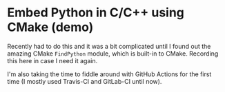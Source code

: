 # Embed Python in C/C++ using CMake (demo)

Recently had to do this and it was a bit complicated until I found out
the amazing CMake `FindPython` module, which is built-in to CMake.
Recording this here in case I need it again.

I'm also taking the time to fiddle around with GitHub Actions for the
first time (I mostly used Travis-CI and GitLab-CI until now).
